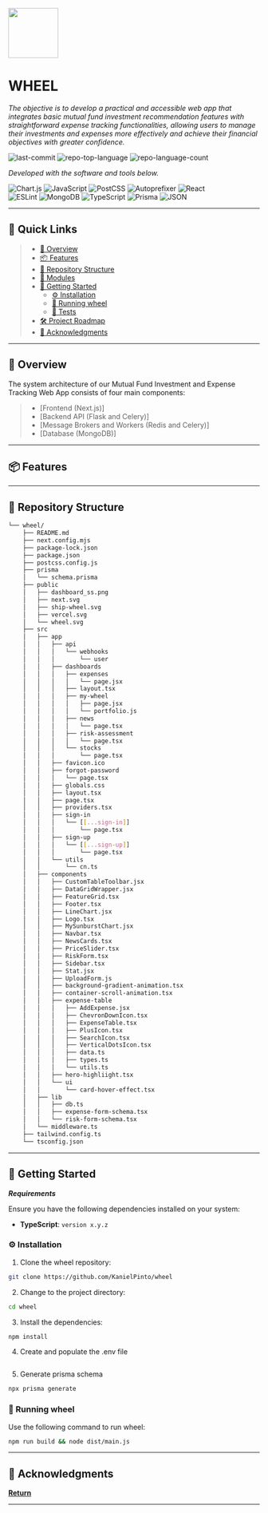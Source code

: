 <p align="left">
  <img src="https://i.postimg.cc/xdCn1ZVX/wheel.png" width="100" />
</p>
<p align="left">
    <h1 align="left">WHEEL</h1>
</p>
<p align="left">
    <em>The objective is to develop a practical and accessible web app that integrates basic mutual fund investment recommendation features with straightforward expense tracking functionalities, allowing users to manage their investments and expenses more effectively and achieve their financial objectives with greater confidence.
</em>
</p>
<p align="left">
	<img src="https://img.shields.io/github/last-commit/KanielPinto/wheel?style=flat&logo=git&logoColor=white&color=0080ff" alt="last-commit">
	<img src="https://img.shields.io/github/languages/top/KanielPinto/wheel?style=flat&color=0080ff" alt="repo-top-language">
	<img src="https://img.shields.io/github/languages/count/KanielPinto/wheel?style=flat&color=0080ff" alt="repo-language-count">
<p>
<p align="left">
		<em>Developed with the software and tools below.</em>
</p>
<p align="left">
	<img src="https://img.shields.io/badge/Chart.js-FF6384.svg?style=flat&logo=chartdotjs&logoColor=white" alt="Chart.js">
	<img src="https://img.shields.io/badge/JavaScript-F7DF1E.svg?style=flat&logo=JavaScript&logoColor=black" alt="JavaScript">
	<img src="https://img.shields.io/badge/PostCSS-DD3A0A.svg?style=flat&logo=PostCSS&logoColor=white" alt="PostCSS">
	<img src="https://img.shields.io/badge/Autoprefixer-DD3735.svg?style=flat&logo=Autoprefixer&logoColor=white" alt="Autoprefixer">
	<img src="https://img.shields.io/badge/React-61DAFB.svg?style=flat&logo=React&logoColor=black" alt="React">
	<br>
	<img src="https://img.shields.io/badge/ESLint-4B32C3.svg?style=flat&logo=ESLint&logoColor=white" alt="ESLint">
	<img src="https://img.shields.io/badge/MongoDB-47A248.svg?style=flat&logo=MongoDB&logoColor=white" alt="MongoDB">
	<img src="https://img.shields.io/badge/TypeScript-3178C6.svg?style=flat&logo=TypeScript&logoColor=white" alt="TypeScript">
	<img src="https://img.shields.io/badge/Prisma-2D3748.svg?style=flat&logo=Prisma&logoColor=white" alt="Prisma">
	<img src="https://img.shields.io/badge/JSON-000000.svg?style=flat&logo=JSON&logoColor=white" alt="JSON">
</p>
<hr>

## 🔗 Quick Links

> - [📍 Overview](#-overview)
> - [📦 Features](#-features)
> - [📂 Repository Structure](#-repository-structure)
> - [🧩 Modules](#-modules)
> - [🚀 Getting Started](#-getting-started)
>   - [⚙️ Installation](#️-installation)
>   - [🤖 Running wheel](#-running-wheel)
>   - [🧪 Tests](#-tests)
> - [🛠 Project Roadmap](#-project-roadmap)
> - [👏 Acknowledgments](#-acknowledgments)

---

## 📍 Overview

The system architecture of our Mutual Fund Investment and Expense Tracking Web App consists of four main components:

> - [Frontend (Next.js)]
> - [Backend API (Flask and Celery)]
> - [Message Brokers and Workers (Redis and Celery)]
> - [Database (MongoDB)]


---

## 📦 Features


---

## 📂 Repository Structure

```sh
└── wheel/
    ├── README.md
    ├── next.config.mjs
    ├── package-lock.json
    ├── package.json
    ├── postcss.config.js
    ├── prisma
    │   └── schema.prisma
    ├── public
    │   ├── dashboard_ss.png
    │   ├── next.svg
    │   ├── ship-wheel.svg
    │   ├── vercel.svg
    │   └── wheel.svg
    ├── src
    │   ├── app
    │   │   ├── api
    │   │   │   └── webhooks
    │   │   │       └── user
    │   │   ├── dashboards
    │   │   │   ├── expenses
    │   │   │   │   └── page.jsx
    │   │   │   ├── layout.tsx
    │   │   │   ├── my-wheel
    │   │   │   │   ├── page.jsx
    │   │   │   │   └── portfolio.js
    │   │   │   ├── news
    │   │   │   │   └── page.tsx
    │   │   │   ├── risk-assessment
    │   │   │   │   └── page.tsx
    │   │   │   └── stocks
    │   │   │       └── page.tsx
    │   │   ├── favicon.ico
    │   │   ├── forgot-password
    │   │   │   └── page.tsx
    │   │   ├── globals.css
    │   │   ├── layout.tsx
    │   │   ├── page.tsx
    │   │   ├── providers.tsx
    │   │   ├── sign-in
    │   │   │   └── [[...sign-in]]
    │   │   │       └── page.tsx
    │   │   ├── sign-up
    │   │   │   └── [[...sign-up]]
    │   │   │       └── page.tsx
    │   │   └── utils
    │   │       └── cn.ts
    │   ├── components
    │   │   ├── CustomTableToolbar.jsx
    │   │   ├── DataGridWrapper.jsx
    │   │   ├── FeatureGrid.tsx
    │   │   ├── Footer.tsx
    │   │   ├── LineChart.jsx
    │   │   ├── Logo.tsx
    │   │   ├── MySunburstChart.jsx
    │   │   ├── Navbar.tsx
    │   │   ├── NewsCards.tsx
    │   │   ├── PriceSlider.tsx
    │   │   ├── RiskForm.tsx
    │   │   ├── Sidebar.tsx
    │   │   ├── Stat.jsx
    │   │   ├── UploadForm.js
    │   │   ├── background-gradient-animation.tsx
    │   │   ├── container-scroll-animation.tsx
    │   │   ├── expense-table
    │   │   │   ├── AddExpense.jsx
    │   │   │   ├── ChevronDownIcon.tsx
    │   │   │   ├── ExpenseTable.tsx
    │   │   │   ├── PlusIcon.tsx
    │   │   │   ├── SearchIcon.tsx
    │   │   │   ├── VerticalDotsIcon.tsx
    │   │   │   ├── data.ts
    │   │   │   ├── types.ts
    │   │   │   └── utils.ts
    │   │   ├── hero-highliight.tsx
    │   │   └── ui
    │   │       └── card-hover-effect.tsx
    │   ├── lib
    │   │   ├── db.ts
    │   │   ├── expense-form-schema.tsx
    │   │   └── risk-form-schema.tsx
    │   └── middleware.ts
    ├── tailwind.config.ts
    └── tsconfig.json
```

---

## 🚀 Getting Started

***Requirements***

Ensure you have the following dependencies installed on your system:

* **TypeScript**: `version x.y.z`

### ⚙️ Installation

1. Clone the wheel repository:

```sh
git clone https://github.com/KanielPinto/wheel
```

2. Change to the project directory:

```sh
cd wheel
```

3. Install the dependencies:

```sh
npm install
```
4. Create and populate the .env file

```sh
```
5. Generate prisma schema

```sh
npx prisma generate
```

### 🤖 Running wheel

Use the following command to run wheel:

```sh
npm run build && node dist/main.js
```



---

## 👏 Acknowledgments


[**Return**](#-quick-links)

---

